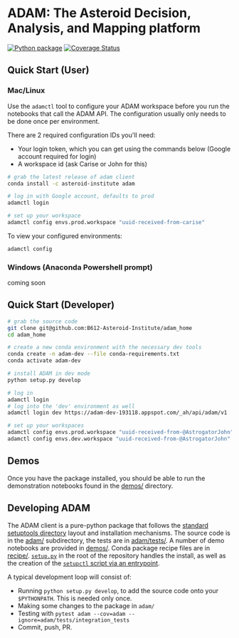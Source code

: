 #  ADAM: The Asteroid Decision, Analysis, and Mapping platform

[![Python package](https://github.com/B612-Asteroid-Institute/adam_home/workflows/Python%20package/badge.svg)](https://github.com/B612-Asteroid-Institute/adam_home/actions?query=workflow%3A%22Python+package%22)
[![Coverage Status](https://coveralls.io/repos/github/B612-Asteroid-Institute/adam/badge.svg?branch=master)](https://coveralls.io/github/B612-Asteroid-Institute/adam?branch=master)

## Quick Start (User)

### Mac/Linux

Use the `adamctl` tool to configure your ADAM workspace before you run the notebooks that call the ADAM API. The configuration usually only needs to be done once per environment.

There are 2 required configuration IDs you'll need:

  * Your login token, which you can get using the commands below (Google account required for login)
  * A workspace id (ask Carise or John for this)

```bash
# grab the latest release of adam client
conda install -c asteroid-institute adam

# log in with Google account, defaults to prod
adamctl login

# set up your workspace
adamctl config envs.prod.workspace "uuid-received-from-carise"
```

To view your configured environments:

```bash
adamctl config
```

### Windows (Anaconda Powershell prompt)

coming soon


## Quick Start (Developer)

```bash
# grab the source code
git clone git@github.com:B612-Asteroid-Institute/adam_home
cd adam_home

# create a new conda environment with the necessary dev tools
conda create -n adam-dev --file conda-requirements.txt
conda activate adam-dev

# install ADAM in dev mode
python setup.py develop

# log in
adamctl login
# log into the 'dev' environment as well
adamctl login dev https://adam-dev-193118.appspot.com/_ah/api/adam/v1

# set up your workspaces
adamctl config envs.prod.workspace "uuid-received-from-@AstrogatorJohn"
adamctl config envs.dev.workspace "uuid-received-from-@AstrogatorJohn"
```

## Demos

Once you have the package installed, you should be able to run the demonstration
notebooks found in the [demos/](demos/) directory.

## Developing ADAM

The ADAM client is a pure-python package that follows the [standard
setuptools directory](https://python-packaging.readthedocs.io/en/latest/minimal.html) layout and installation mechanisms.
The source code is in the [adam/](adam/) subdirectory, the tests are in
[adam/tests/](adam/tests/). A number of demo notebooks are provided in [demos/](demos/). Conda
package recipe files are in [recipe/](recipe/). [`setup.py`](setup.py) in the root of the
repository handles the install, as well as the creation of the [`setupctl`
script via an
entrypoint](https://setuptools.readthedocs.io/en/latest/setuptools.html#automatic-script-creation).

A typical development loop will consist of:

  * Running `python setup.py develop`, to add the source code onto your
    `$PYTHONPATH`. This is needed only once.
  * Making some changes to the package in `adam/`
  * Testing with `pytest adam --cov=adam --ignore=adam/tests/integration_tests`
  * Commit, push, PR.

